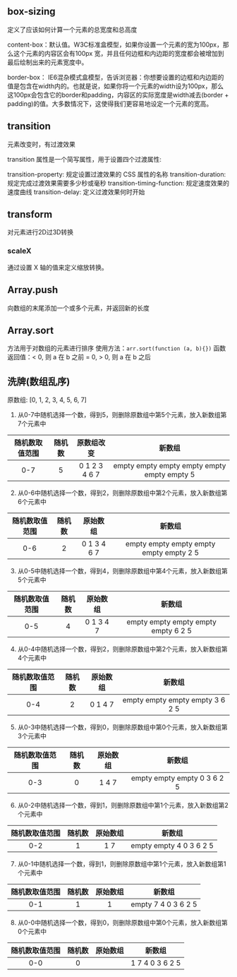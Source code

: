## box-sizing
定义了应该如何计算一个元素的总宽度和总高度

content-box：默认值。W3C标准盒模型，如果你设置一个元素的宽为100px，那么这个元素的内容区会有100px 宽，并且任何边框和内边距的宽度都会被增加到最后绘制出来的元素宽度中。

border-box： IE6混杂模式盒模型，告诉浏览器：你想要设置的边框和内边距的值是包含在width内的。也就是说，如果你将一个元素的width设为100px，那么这100px会包含它的border和padding，内容区的实际宽度是width减去(border + padding)的值。大多数情况下，这使得我们更容易地设定一个元素的宽高。

## transition
元素改变时，有过渡效果

transition 属性是一个简写属性，用于设置四个过渡属性:

transition-property: 规定设置过渡效果的 CSS 属性的名称
transition-duration: 规定完成过渡效果需要多少秒或毫秒
transition-timing-function: 规定速度效果的速度曲线
transition-delay: 定义过渡效果何时开始

## transform
对元素进行2D过3D转换
### scaleX
通过设置 X 轴的值来定义缩放转换。

## Array.push
向数组的末尾添加一个或多个元素，并返回新的长度

## Array.sort
方法用于对数组的元素进行排序
使用方法：``arr.sort(function (a, b){})``
函数返回值：< 0, 则 a 在 b 之前
           = 0,
           > 0, 则 a 在 b 之后

## 洗牌(数组乱序)
原数组: [0, 1, 2, 3, 4, 5, 6, 7]
1. 从0-7中随机选择一个数，得到5，则删除原数组中第5个元素，放入新数组第7个元素中

随机数取值范围 | 随机数 | 原数组改变 | 新数组 
:-: | :-: | :-: | :-: |
0-7 | 5 | 0 1 2 3 4 6 7 | empty empty empty empty empty empty empty 5 

2. 从0-6中随机选择一个数，得到2，则删除原数组中第2个元素，放入新数组第6个元素中

随机数取值范围 | 随机数 | 原始数组 | 新数组 
:-: | :-: | :-: | :-: |
0-6 | 2 | 0 1 3 4 6 7  | empty empty empty empty empty empty 2 5

3. 从0-5中随机选择一个数，得到4，则删除原数组中第4个元素，放入新数组第5个元素中

随机数取值范围 | 随机数 | 原始数组 | 新数组 
:-: | :-: | :-: | :-: |
0-5 | 4 | 0 1 3 4 7 | empty empty empty empty empty 6 2 5 

4. 从0-4中随机选择一个数，得到2，则删除原数组中第2个元素，放入新数组第4个元素中

随机数取值范围 | 随机数 | 原始数组 | 新数组 
:-: | :-: | :-: | :-: |
0-4 | 2 | 0 1 4 7 | empty empty empty empty 3 6 2 5

5. 从0-3中随机选择一个数，得到0，则删除原数组中第0个元素，放入新数组第3个元素中

随机数取值范围 | 随机数 | 原始数组 | 新数组 
:-: | :-: | :-: | :-: |
0-3 | 0 | 1 4 7 | empty empty empty 0 3 6 2 5

6. 从0-2中随机选择一个数，得到1，则删除原数组中第1个元素，放入新数组第2个元素中

随机数取值范围 | 随机数 | 原始数组 | 新数组 
:-: | :-: | :-: | :-: |
0-2 | 1 | 1 7 | empty empty 4 0 3 6 2 5

7. 从0-1中随机选择一个数，得到1，则删除原数组中第1个元素，放入新数组第1个元素中

随机数取值范围 | 随机数 | 原始数组 | 新数组 
:-: | :-: | :-: | :-: |
0-1 | 1 | 1 | empty 7 4 0 3 6 2 5

8. 从0-0中随机选择一个数，得到0，则删除原数组中第0个元素，放入新数组第0个元素中

随机数取值范围 | 随机数 | 原始数组 | 新数组
:-: | :-: | :-: | :-: |
0-0 | 0 |  | 1 7 4 0 3 6 2 5